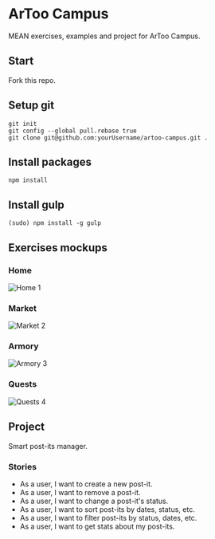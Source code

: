 # ArToo Campus
MEAN exercises, examples and project for ArToo Campus.

## Start
Fork this repo.

## Setup git
```
git init
git config --global pull.rebase true
git clone git@github.com:yourUsername/artoo-campus.git .
```

## Install packages
```
npm install
```

## Install gulp
```
(sudo) npm install -g gulp
```

## Exercises mockups

### Home
![Home 1](https://assets.moqups.com/grdjfDzUzO/Page_1.png)

### Market
![Market 2](https://assets.moqups.com/Jgy3rpaJPz/Page_1.png)

### Armory
![Armory 3](https://assets.moqups.com/wVwd427LO5/Page_1.png)

### Quests
![Quests 4](https://assets.moqups.com/57dqoZC60v/Page_1.png)

## Project
Smart post-its manager.

### Stories
* As a user, I want to create a new post-it.
* As a user, I want to remove a post-it.
* As a user, I want to change a post-it's status.
* As a user, I want to sort post-its by dates, status, etc.
* As a user, I want to filter post-its by status, dates, etc.
* As a user, I want to get stats about my post-its.
